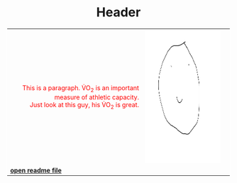 <!DOCTYPE html>
<html>
	<title>Brandon Wenaas - Sample Web Page</title>
<style>
table {
	border: 1px solid white;
	border-collapse: collapse;
}
</style>
<body>

<h1 style="text-align: center;">Header</h1>

<table style="width:100%">
	<tr>
		<td>
			<span style="color:red">
				<p style="text-align: right;" title="Tooltip">This is a paragraph. V̇O<sub>2</sub> is an important measure of athletic capacity. <br>Just look at this guy, his V̇O<sub>2</sub> is great.</br>
				</p>
			</span>
		</td>
		<td>
			<img src="sitesubfolder/Smile.png" width="300" height="300">
		</td>
		<td></td>
	</tr>
	<tr>
		<td>
			<a style="font-weight:bold" href="sitesubfolder/readme.md" target="_blank">open readme file</a>
		</td>
	</tr>
</table>

</body>
</html>
